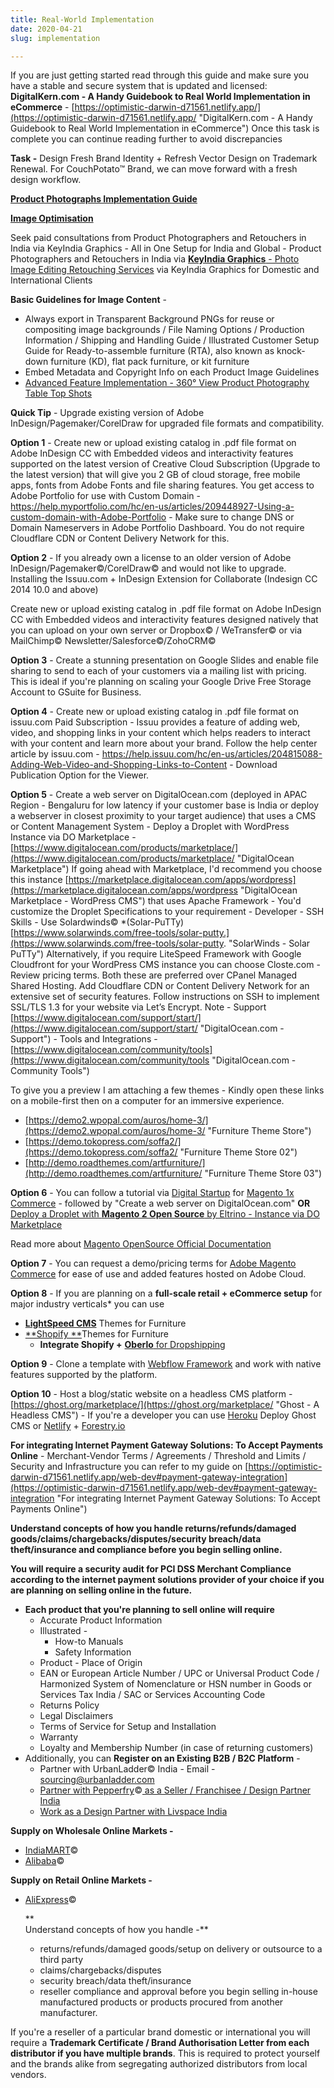 ```yaml
---
title: Real-World Implementation
date: 2020-04-21
slug: implementation

---
```

If you are just getting started read through this guide and make sure you have a stable and secure system that is updated and licensed: **DigitalKern.com - A Handy Guidebook to Real World Implementation in eCommerce** - [https://optimistic-darwin-d71561.netlify.app/](https://optimistic-darwin-d71561.netlify.app/ "DigitalKern.com - A Handy Guidebook to Real World Implementation in eCommerce") Once this task is complete you can continue reading further to avoid discrepancies

**Task -** Design Fresh Brand Identity + Refresh Vector Design on Trademark Renewal. For CouchPotato™ Brand, we can move forward with a fresh design workflow.

[**Product Photographs Implementation Guide**](https://optimistic-darwin-d71561.netlify.app/software-gear-camera "Product Photographs Implementation Guide")

[**Image Optimisation**](https://optimistic-darwin-d71561.netlify.app/image-optimisation-softwares "Image Optimisation")

Seek paid consultations from Product Photographers and Retouchers in India via KeyIndia Graphics - All in One Setup for India and Global - Product Photographers and Retouchers in India via [**KeyIndia Graphics** - Photo Image Editing Retouching Services](http://www.keyindiagraphics.com/product_retouching.htm "KeyIndia Graphics - Photo Image Editing Retouching Services") via KeyIndia Graphics for Domestic and International Clients

**Basic Guidelines for Image Content** -

* Always export in Transparent Background PNGs for reuse or compositing image backgrounds / File Naming Options / Production Information / Shipping and Handling Guide / Illustrated Customer Setup Guide for Ready-to-assemble furniture (RTA), also known as knock-down furniture (KD), flat pack furniture, or kit furniture
* Embed Metadata and Copyright Info on each Product Image Guidelines
* [Advanced Feature Implementation - 360° View Product Photography Table Top Shots](https://optimistic-darwin-d71561.netlify.app/image-optimisation-softwares#360%C2%B0-view-product-photography-table-tops "Advanced Feature Implementation - 360° View Product Photography Table Top Shots")

**Quick Tip** - Upgrade existing version of Adobe InDesign/Pagemaker/CorelDraw for upgraded file formats and compatibility.

**Option 1** - Create new or upload existing catalog in .pdf file format on Adobe InDesign CC with Embedded videos and interactivity features supported on the latest version of Creative Cloud Subscription (Upgrade to the latest version) that will give you 2 GB of cloud storage, free mobile apps, fonts from Adobe Fonts and file sharing features. You get access to Adobe Portfolio for use with Custom Domain - https://help.myportfolio.com/hc/en-us/articles/209448927-Using-a-custom-domain-with-Adobe-Portfolio - Make sure to change DNS or Domain Nameservers in Adobe Portfolio Dashboard. You do not require Cloudflare CDN or Content Delivery Network for this.

**Option 2** - If you already own a license to an older version of Adobe InDesign/Pagemaker©/CorelDraw© and would not like to upgrade. Installing the Issuu.com + InDesign Extension for Collaborate (Indesign CC 2014 10.0 and above)

Create new or upload existing catalog in .pdf file format on Adobe InDesign CC with Embedded videos and interactivity features designed natively that you can upload on your own server or Dropbox© / WeTransfer© or via MailChimp© Newsletter/Salesforce©/ZohoCRM©

**Option 3** - Create a stunning presentation on Google Slides and enable file sharing to send to each of your customers via a mailing list with pricing. This is ideal if you're planning on scaling your Google Drive Free Storage Account to GSuite for Business.

**Option 4** - Create new or upload existing catalog in .pdf file format on issuu.com Paid Subscription - Issuu provides a feature of adding web, video, and shopping links in your content which helps readers to interact with your content and learn more about your brand. Follow the help center article by issuu.com - https://help.issuu.com/hc/en-us/articles/204815088-Adding-Web-Video-and-Shopping-Links-to-Content - Download Publication Option for the Viewer.

**Option 5** - Create a web server on DigitalOcean.com (deployed in APAC Region - Bengaluru for low latency if your customer base is India or deploy a webserver in closest proximity to your target audience) that uses a CMS or Content Management System - Deploy a Droplet with WordPress Instance via DO Marketplace - [https://www.digitalocean.com/products/marketplace/](https://www.digitalocean.com/products/marketplace/ "DigitalOcean Marketplace") If going ahead with Marketplace, I'd recommend you choose this instance [https://marketplace.digitalocean.com/apps/wordpress](https://marketplace.digitalocean.com/apps/wordpress "DigitalOcean Marketplace - WordPress CMS") that uses Apache Framework - You'd customize the Droplet Specifications to your requirement - Developer - SSH Skills - Use Solardwinds© *(Solar-PuTTy) [https://www.solarwinds.com/free-tools/solar-putty.](https://www.solarwinds.com/free-tools/solar-putty. "SolarWinds - Solar PuTTy") Alternatively, if you require LiteSpeed Framework with Google Cloudfront for your WordPress CMS instance you can choose Closte.com - Review pricing terms. Both these are preferred over CPanel Managed Shared Hosting. Add Cloudflare CDN or Content Delivery Network for an extensive set of security features. Follow instructions on SSH to implement SSL/TLS 1.3 for your website via Let’s Encrypt. Note - Support [https://www.digitalocean.com/support/start/](https://www.digitalocean.com/support/start/ "DigitalOcean.com - Support") - Tools and Integrations - [https://www.digitalocean.com/community/tools](https://www.digitalocean.com/community/tools "DigitalOcean.com - Community Tools")

To give you a preview I am attaching a few themes - Kindly open these links on a mobile-first then on a computer for an immersive experience.

* [https://demo2.wpopal.com/auros/home-3/](https://demo2.wpopal.com/auros/home-3/ "Furniture Theme Store")
* [https://demo.tokopress.com/soffa2/](https://demo.tokopress.com/soffa2/ "Furniture Theme Store 02")
* [http://demo.roadthemes.com/artfurniture/](http://demo.roadthemes.com/artfurniture/ "Furniture Theme Store 03")

**Option 6** - You can follow a tutorial via [Digital Startup](https://digitalstartup.co.uk/ "Digital Startup UK - Tutorials by Craig") for [Magento 1x Commerce](https://www.youtube.com/channel/UCacwUJ5gxGgBXkqea0j122A/playlists "Magento 1x Tutorial") -  followed by "Create a web server on DigitalOcean.com" **OR** [Deploy a Droplet with **Magento 2 Open Source** by Eltrino - Instance via DO Marketplace](https://marketplace.digitalocean.com/apps/magento-2-open-source-1 "Deploy a Droplet with Magento 2 Open Source by Eltrino - Instance via DO Marketplace")

Read more about [Magento OpenSource Official Documentation](https://magento.com/products/magento-open-source "Magento OpenSource Official Documentation")

**Option 7** - You can request a demo/pricing terms for [Adobe Magento Commerce](https://www.adobe.com/in/commerce/magento.html "Adobe Magento Commerce") for ease of use and added features hosted on Adobe Cloud.

**Option 8** - If you are planning on a **full-scale retail + eCommerce setup** for major industry verticals* you can use

* [**LightSpeed CMS**](https://themes.lightspeedhq.com/en/themes/ "LightSpeed CMS Themes for Furniture") Themes for Furniture
* [**Shopify **](https://themes.shopify.com/themes?sort_by=most_recent&industry%5B%5D=furniture "Shopify Themes for Furniture")Themes for Furniture
  * **Integrate Shopify +** [**Oberlo** for Dropshipping](https://www.oberlo.com/ "Oberlo for Dropshipping")

**Option 9** - Clone a template with [Webflow Framework](https://webflow.com/ "Webflow Framework") and work with native features supported by the platform.

**Option 10** - Host a blog/static website on a headless CMS platform - [https://ghost.org/marketplace/](https://ghost.org/marketplace/ "Ghost - A Headless CMS") - If you're a developer you can use [Heroku](https://www.heroku.com/ "Heroku - Cloud Application Platform") Deploy Ghost CMS or [Netlify](https://www.netlify.com/ "Netlify") + [Forestry.io](https://forestry.io/ "Forestry - Static CMS")

**For integrating Internet Payment Gateway Solutions: To Accept Payments Online** - Merchant-Vendor Terms / Agreements / Threshold and Limits / Security and Infrastructure you can refer to my guide on [https://optimistic-darwin-d71561.netlify.app/web-dev#payment-gateway-integration](https://optimistic-darwin-d71561.netlify.app/web-dev#payment-gateway-integration "For integrating Internet Payment Gateway Solutions: To Accept Payments Online")

**Understand concepts of how you handle returns/refunds/damaged goods/claims/chargebacks/disputes/security breach/data theft/insurance and compliance before you begin selling online.**

**You will require a security audit for PCI DSS Merchant Compliance according to the internet payment solutions provider of your choice if you are planning on selling online in the future.**

* **Each product that you're planning to sell online will require** 
  * Accurate Product Information
  * Illustrated - 
    * How-to Manuals
    * Safety Information
  * Product - Place of Origin
  * EAN or European Article Number / UPC or Universal Product Code / Harmonized System of Nomenclature or HSN number in Goods or Services Tax India / SAC or Services Accounting Code
  * Returns Policy
  * Legal Disclaimers
  * Terms of Service for Setup and Installation
  * Warranty
  * Loyalty and Membership Number (in case of returning customers)
* Additionally, you can **Register on an Existing B2B / B2C Platform** -
  * Partner with UrbanLadder© India - Email - [sourcing@urbanladder.com](mailto:sourcing@urbanladder.com)
  * [Partner with Pepperfry](https://www.pepperfry.com/partner-with-us.html "Partner with Pepperfry as a Seller / Franchisee / Design Partner India")©[ as a Seller / Franchisee / Design Partner India](https://www.pepperfry.com/partner-with-us.html "Partner with Pepperfry as a Seller / Franchisee / Design Partner India")
  * [Work as a Design Partner with Livspace India](https://www.livspace.com/designpartners "Work as a design partner with Livspace India")

**Supply on Wholesale Online Markets -** 

* [IndiaMART](https://www.indiamart.com/ "IndiaMART -  - Wholesale / Manufacturers / Bulk Buying and Selling Platform")©
* [Alibaba](https://www.alibaba.com/ "Alibaba.com - Wholesale / Manufacturers / Bulk Buying and Selling Platform")©

**Supply on Retail Online Markets -** 

* [AliExpress](https://www.aliexpress.com/ "AliExpress - Online Shopping for Retail Market")©

  **  
  Understand concepts of how you handle -**
  * returns/refunds/damaged goods/setup on delivery or outsource to a third party
  * claims/chargebacks/disputes
  * security breach/data theft/insurance
  * reseller compliance and approval before you begin selling in-house manufactured products or products procured from another manufacturer.

If you're a reseller of a particular brand domestic or international you will require a **Trademark Certificate / Brand Authorisation Letter from each distributor if you have multiple brands**. This is required to protect yourself and the brands alike from segregating authorized distributors from local vendors.